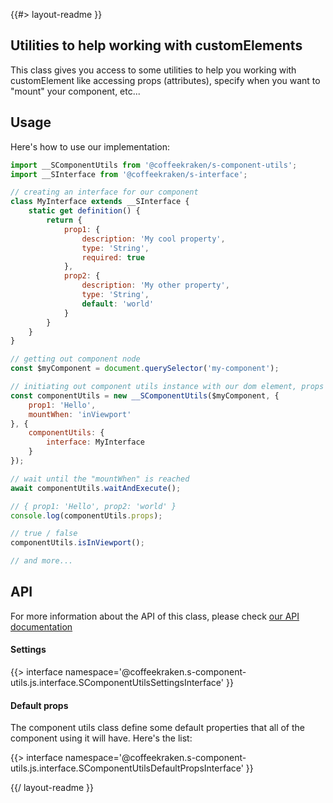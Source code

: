 <!-- 
/**
 * @name            README
 * @namespace       doc
 * @type            Markdown
 * @platform        md
 * @status          stable
 * @menu            Documentation           /doc/readme
 *
 * @since           2.0.0
 * @author    Olivier Bossel <olivier.bossel@gmail.com> (https://olivierbossel.com)
 */
-->

{{#> layout-readme }}

## Utilities to help working with customElements

This class gives you access to some utilities to help you working with customElement like accessing props (attributes), specify when you want to "mount" your component, etc...

## Usage

Here's how to use our implementation:

```js
import __SComponentUtils from '@coffeekraken/s-component-utils';
import __SInterface from '@coffeekraken/s-interface';

// creating an interface for our component
class MyInterface extends __SInterface {
    static get definition() {
        return {
            prop1: {
                description: 'My cool property',
                type: 'String',
                required: true
            },
            prop2: {
                description: 'My other property',
                type: 'String',
                default: 'world'
            }
        }
    }
}

// getting out component node
const $myComponent = document.querySelector('my-component');

// initiating out component utils instance with our dom element, props and settings
const componentUtils = new __SComponentUtils($myComponent, {
    prop1: 'Hello',
    mountWhen: 'inViewport'
}, {
    componentUtils: {
        interface: MyInterface
    }
});

// wait until the "mountWhen" is reached
await componentUtils.waitAndExecute();

// { prop1: 'Hello', prop2: 'world' }
console.log(componentUtils.props);

// true / false
componentUtils.isInViewport();

// and more...
```

## API

For more information about the API of this class, please check [our API documentation](/api/@coffeekraken.s-component-utils.js.SComponentUtils)

#### Settings

{{> interface namespace='@coffeekraken.s-component-utils.js.interface.SComponentUtilsSettingsInterface' }}

#### Default props

The component utils class define some default properties that all of the component using it will have. Here's the list:

{{> interface namespace='@coffeekraken.s-component-utils.js.interface.SComponentUtilsDefaultPropsInterface' }}

{{/ layout-readme }}
